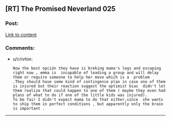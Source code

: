 ## [RT] The Promised Neverland 025

### Post:

[Link to content](http://mangastream.com/read/neverland/025/4002/1)

### Comments:

- u/crivtox:
  ```
  Now the best opción they have is breking mama's legs and escaping right now , emma is  incapable of leading a group and will delay them or require someone to help her move which is a  problem   .They should have some kind of contingence plan in case one of them    is injured but their reaction suggest the optimist bias  didn't let them realize that could happen to one of them ( maybe they even had plans of what to do if one of the little kids was injured).
  To be fair I didn't expect mama to do that either,since  she wants to ship them in perfect conditions , but apparently only the brain is important .
  ```

---

